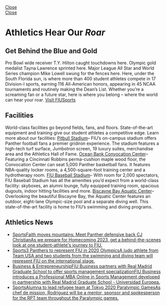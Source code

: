 [ Close ](https://www.fiu.edu/athletics/index.html)  
[Close ](https://www.fiu.edu/athletics/index.html)
# Athletics Hear Our _Roar_
## Get Behind the Blue and Gold
Pro Bowl wide receiver T.Y. Hilton caught touchdowns here. Olympic gold medalist Tayna Lawrence sprinted here. Major League All Star and World Series champion Mike Lowell swung for the fences here. Here, under the South Florida sun, is where more than 400 student athletes compete in 17 Division-I sports, earning 116 All-American honors, appearing in 45 NCAA tournaments and routinely making the Dean’s List.
Whether you’re a screaming fan or a future star, here is where you belong – where the world can hear your roar.
[Visit FIUSports](http://fiusports.com/index.aspx)
## Facilities
World-class facilities go beyond fields, fans, and floors. State-of-the-art equipment and training give our student athletes a competitive edge. Learn more about our facilities:
[Pitbull Stadium](https://www.fiusports.com/sports/2014/6/18/GEN_0618143537.aspx)– FIU’s on-campus stadium offers Panther football fans a premier gridiron experience. The stadium features a high-tech turf surface, Jumbotron screen, 19 luxury suites, merchandise area and the Athletics Hall of Fame.
[Ocean Bank Convocation Center](https://www.fiusports.com/sports/2014/6/19/GEN_0619142140.aspx)– Featuring a Cincinnati Robbins perma-cushion maple wood floor, the Convocation Center can seat 5,000 Panther basketball fans. It features NBA-quality locker rooms, a 4,500-square-foot training center and a hydrotherapy room.
[FIU Baseball Stadium](https://fiusports.com/sports/2014/6/20/BB_0620143058)– With room for 2,000 spectators, FIU Baseball Stadium has all the amenities you’d expect from a world-class facility: skyboxes, an alumni lounge, fully equipped training room, spacious dugouts, indoor hitting facilities and more.
[Biscayne Bay Aquatic Center](https://www.fiusports.com/sports/2014/6/19/GEN_0619142507.aspx)– Overlooking the beautiful Biscayne Bay, the Aquatic Center features an outdoor, eight-lane Olympic-size pool and a separate diving well. This state-of-the-art facility is home to FIU’s swimming and diving programs.
## Athletics News
  * [SportsFaith moves mountains: Meet Panther defensive back CJ ChristianAs we prepare for Homecoming 2023, get a behind-the-scenes look at one student-athlete's journey to FIU.](https://news.fiu.edu/2023/answered-prayers-and-football-fields-panther-defensive-back-shares-his-motivation-to-succeed?utm_source=tag&utm_medium=feed&utm_campaign=newsroom-referrals&utm_term=Sports)
  * [Sports3 Panthers to represent FIU in 2020 OlympicsA judo athlete from Team USA and two students from the swimming and diving team will represent FIU on the international stage.](https://news.fiu.edu/2021/gouda,-phillip-punch-tickets-to-olympics-in-tokyo?utm_source=tag&utm_medium=feed&utm_campaign=newsroom-referrals&utm_term=Sports)
  * [Business & EntrepreneurshipFIU Business partners with Real Madrid Graduate School to offer sports management specializationFIU Business introduces a Professional MBA Online in Sports Management developed in partnership with Real Madrid Graduate School - Universidad Europea.](https://news.fiu.edu/2021/fiu-business-partners-with-real-madrid-graduate-school-to-offer-sports-management-specialization-for-professional-mba-online-program?utm_source=tag&utm_medium=feed&utm_campaign=newsroom-referrals&utm_term=Sports)
  * [SportsAlumna to lead refugee team at Tokyo 2020 Paralympic GamesAs chef de mission, Rodriguez will be a mentor, sponsor and spokesperson for the RPT team throughout the Paralympic games.](https://news.fiu.edu/2020/alumna-appointed-to-lead-refugee-team-at-the-tokyo-2020-paralympic-games?utm_source=tag&utm_medium=feed&utm_campaign=newsroom-referrals&utm_term=Sports)


